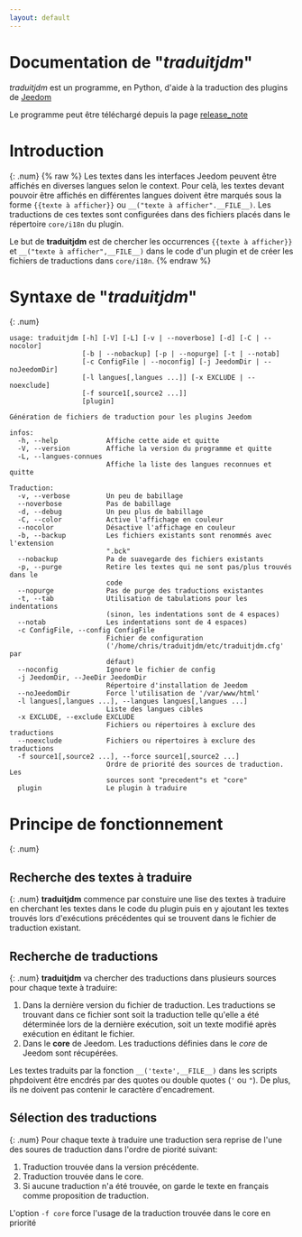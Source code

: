 ```yaml
---
layout: default
---
```

# Documentation de "*traduitjdm*"

*traduitjdm* est un programme, en Python, d'aide à la traduction des plugins de [Jeedom](http://jeedom.com)

Le programme peut être téléchargé depuis la page [release_note](release_notes.html)

# Introduction
{: .num}
{% raw %}
Les textes dans les interfaces Jeedom peuvent être affichés en diverses langues selon le context. Pour celà, les textes devant pouvoir être affichés en différentes langues doivent être marqués sous la forme `{{texte à afficher}}` ou `__("texte à afficher".__FILE__)`. Les traductions de ces textes sont configurées dans des fichiers placés dans le répertoire `core/i18n` du plugin.

Le but de **traduitjdm** est de chercher les occurrences `{{texte à afficher}}` et `__("texte à afficher",__FILE__)` dans le code d'un plugin et de créer les fichiers de traductions dans `core/i18n`.
{% endraw %}

# Syntaxe de "*traduitjdm*"
{: .num}
```
usage: traduitjdm [-h] [-V] [-L] [-v | --noverbose] [-d] [-C | --nocolor]
                  [-b | --nobackup] [-p | --nopurge] [-t | --notab]
                  [-c ConfigFile | --noconfig] [-j JeedomDir | --noJeedomDir]
                  [-l langues[,langues ...]] [-x EXCLUDE | --noexclude]
                  [-f source1[,source2 ...]]
                  [plugin]

Génération de fichiers de traduction pour les plugins Jeedom

infos:
  -h, --help            Affiche cette aide et quitte
  -V, --version         Affiche la version du programme et quitte
  -L, --langues-connues
                        Affiche la liste des langues reconnues et quitte

Traduction:
  -v, --verbose         Un peu de babillage
  --noverbose           Pas de babillage
  -d, --debug           Un peu plus de babillage
  -C, --color           Active l'affichage en couleur
  --nocolor             Désactive l'affichage en couleur
  -b, --backup          Les fichiers existants sont renommés avec l'extension
                        ".bck"
  --nobackup            Pa de suavegarde des fichiers existants
  -p, --purge           Retire les textes qui ne sont pas/plus trouvés dans le
                        code
  --nopurge             Pas de purge des traductions existantes
  -t, --tab             Utilisation de tabulations pour les indentations
                        (sinon, les indentations sont de 4 espaces)
  --notab               Les indentations sont de 4 espaces)
  -c ConfigFile, --config ConfigFile
                        Fichier de configuration
                        ('/home/chris/traduitjdm/etc/traduitjdm.cfg' par
                        défaut)
  --noconfig            Ignore le fichier de config
  -j JeedomDir, --JeeDir JeedomDir
                        Répertoire d'installation de Jeedom
  --noJeedomDir         Force l'utilisation de '/var/www/html'
  -l langues[,langues ...], --langues langues[,langues ...]
                        Liste des langues cibles
  -x EXCLUDE, --exclude EXCLUDE
                        Fichiers ou répertoires à exclure des traductions
  --noexclude           Fichiers ou répertoires à exclure des traductions
  -f source1[,source2 ...], --force source1[,source2 ...]
                        Ordre de priorité des sources de traduction. Les
                        sources sont "precedent"s et "core"
  plugin                Le plugin à traduire
```

# Principe de fonctionnement
{: .num}
## Recherche des textes à traduire
{: .num}
**traduitjdm** commence par constuire une lise des textes à traduire en cherchant les textes dans le code du plugin puis en y ajoutant les textes trouvés lors d'exécutions précédentes qui se trouvent dans le fichier de traduction existant.

## Recherche de traductions
{: .num}
**traduitjdm** va chercher des traductions dans plusieurs sources pour chaque texte à traduire:
1. Dans la dernière version du fichier de traduction.
    Les traductions se trouvant dans ce fichier sont soit la traduction telle qu'elle a été déterminée lors de la dernière exécution, soit un texte modifié après exécution en éditant le fichier.
2. Dans le **core** de Jeedom.
    Les traductions définies dans le *core* de Jeedom sont récupérées.

Les textes traduits par la fonction `__('texte',__FILE__)` dans les scripts phpdoivent être encdrés par des quotes ou double quotes (`'` ou `"`). De plus, ils ne doivent pas contenir le caractère d'encadrement. 

## Sélection des traductions
{: .num}
Pour chaque texte à traduire une traduction sera reprise de l'une des soures de traduction dans l'ordre de piorité suivant:

1. Traduction trouvée dans la version précédente.
1. Traduction trouvée dans le core.
1. Si aucune traduction n'a été trouvée, on garde le texte en français comme proposition de traduction.

L'option `-f core` force l'usage de la traduction trouvée dans le core en priorité 
